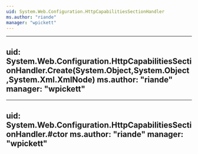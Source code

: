 ```yaml
---
uid: System.Web.Configuration.HttpCapabilitiesSectionHandler
ms.author: "riande"
manager: "wpickett"
---
```


---
uid: System.Web.Configuration.HttpCapabilitiesSectionHandler.Create(System.Object,System.Object,System.Xml.XmlNode)
ms.author: "riande"
manager: "wpickett"
---

---
uid: System.Web.Configuration.HttpCapabilitiesSectionHandler.#ctor
ms.author: "riande"
manager: "wpickett"
---
